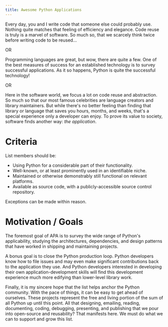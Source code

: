 ```yaml
---
title: Awesome Python Applications
---
```


Every day, you and I write code that someone else could probably
use. Nothing quite matches that feeling of efficiency and
elegance. Code reuse is truly is a marvel of software. So much so,
that we scarcely think twice before writing code to be reused...

OR

Programming languages are great, but wow, there are quite a few. One
of the best measures of success for an established technology is to
survey successful applications. As it so happens, Python is quite the
successful technology!

OR

Here in the software world, we focus a lot on code reuse and
abstraction. So much so that our most famous celebrities are language
creators and library maintainers. But while there's no better feeling
than finding that library or language that saves you hours, months,
and weeks, that's a special experience only a developer can enjoy. To
prove its value to society, software finds another way: *the
application*.

# Criteria

List members should be:

* Using Python for a considerable part of their functionality.
* Well-known, or at least prominently used in an identifiable niche.
* Maintained or otherwise demonstrably still functional on relevant platforms.
* Available as source code, with a publicly-accessible source control repository.

Exceptions can be made within reason.

# Motivation / Goals

The foremost goal of APA is to survey the wide range of Python's
applicability, studying the architectures, dependencies, and design
patterns that have worked in shipping and maintaining projects.

A bonus goal is to close the Python production loop. Python developers
know how to file issues and may even make significant contributions
back to the application they use. And Python developers interested in
developing their own application-development skills will find this
development experience much more edifying than lower-level library
work.

Finally, it is my sincere hope that the list helps anchor the Python
community. With the pace of things, it can be easy to get ahead of
ourselves. These projects represent the free and living portion of the
sum of all Python up until this point. All that designing, emailing,
reading, documenting, coding, debugging, presenting, and publishing
that we pour into open-source and reusability? That manifests here. We
must do what we can to support and grow this list.
